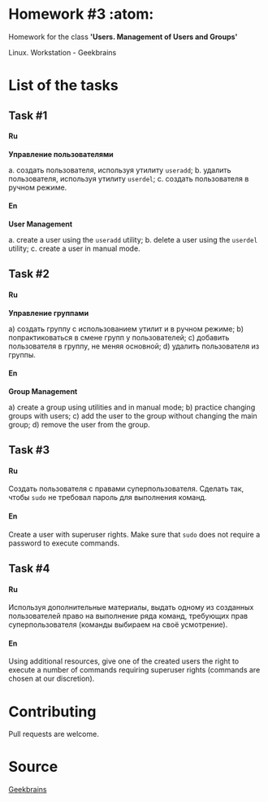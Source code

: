 # Homework #3 :atom:

Homework for the class **'Users. Management of Users and Groups'**

Linux. Workstation - Geekbrains

# List of the tasks

## Task #1

#### Ru

**Управление пользователями**

a. создать пользователя, используя утилиту ```useradd```; 
b. удалить пользователя, используя утилиту ```userdel```;
c. создать пользователя в ручном режиме.

#### En

**User Management**

a. create a user using the ```useradd``` utility; 
b. delete a user using the ```userdel``` utility;
c. create a user in manual mode.

## Task #2

#### Ru

**Управление группами**

a) создать группу с использованием утилит и в ручном режиме; 
b) попрактиковаться в смене групп у пользователей;
c) добавить пользователя в группу, не меняя основной;
d) удалить пользователя из группы.

#### En

**Group Management**

a) create a group using utilities and in manual mode; 
b) practice changing groups with users;
c) add the user to the group without changing the main group;
d) remove the user from the group.

## Task #3

#### Ru

Создать пользователя с правами суперпользователя. Сделать так, чтобы ```sudo``` не требовал пароль для выполнения команд.

#### En

Create a user with superuser rights. Make sure that ```sudo``` does not require a password to execute commands.

## Task #4

#### Ru

Используя дополнительные материалы, выдать одному из созданных пользователей право на выполнение ряда команд, требующих прав суперпользователя (команды выбираем на своё усмотрение).

#### En

Using additional resources, give one of the created users the right to execute a number of commands requiring superuser rights (commands are chosen at our discretion).

# Contributing

Pull requests are welcome.

# Source

[Geekbrains](https://geekbrains.ru)
